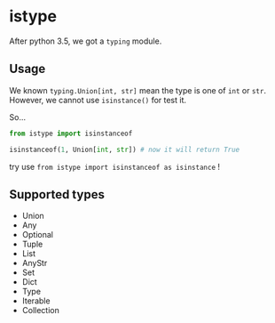 # istype

After python 3.5, we got a `typing` module.

## Usage

We known `typing.Union[int, str]` mean the type is one of `int` or `str`.
However, we cannot use `isinstance()` for test it.

So...

``` py
from istype import isinstanceof

isinstanceof(1, Union[int, str]) # now it will return True
```

try use `from istype import isinstanceof as isinstance` !

## Supported types

* Union
* Any
* Optional
* Tuple
* List
* AnyStr
* Set
* Dict
* Type
* Iterable
* Collection
